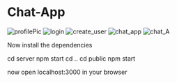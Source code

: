# Chat-App

![profilePic](https://github.com/user-attachments/assets/daf5d2c2-05e2-4c39-b9d7-b9fe46183419)
![login](https://github.com/user-attachments/assets/7b0ab7d4-76ad-4832-94c0-f47e973c985e)
![create_user](https://github.com/user-attachments/assets/c11dffe5-7f36-4b15-af9f-adada23121bd)
![chat_app](https://github.com/user-attachments/assets/1de22a43-6de2-4957-abe0-4fcf5c76db57)
![chat_A](https://github.com/user-attachments/assets/10bdff89-8dc9-4dfe-92a1-e824538fe055)

Now install the dependencies

cd server
npm start
cd ..
cd public
npm start

now open localhost:3000 in your browser
